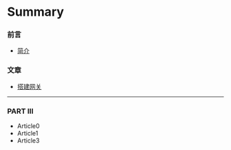 # Summary

### 前言

* [简介](INTRO.md)

### 文章

* [搭建网关](gateway/index.md)


---

### PART III

* Article0
* Article1
* Article3

